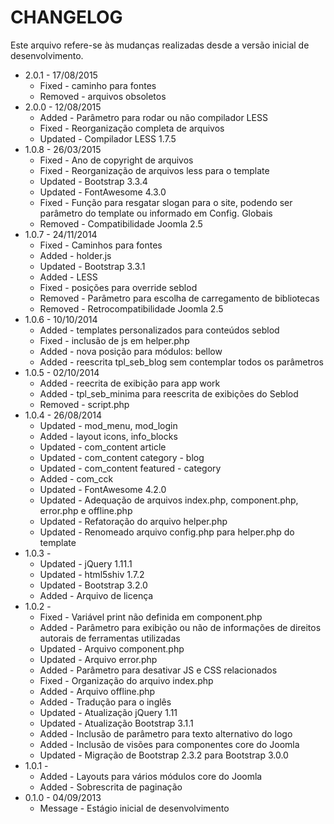 CHANGELOG
=============

Este arquivo refere-se às mudanças realizadas desde a versão inicial de desenvolvimento.

* 2.0.1 - 17/08/2015
  * Fixed - caminho para fontes
  * Removed - arquivos obsoletos
* 2.0.0 - 12/08/2015
  * Added - Parâmetro para rodar ou não compilador LESS
  * Fixed - Reorganização completa de arquivos
  * Updated - Compilador LESS 1.7.5
* 1.0.8 - 26/03/2015
  * Fixed - Ano de copyright de arquivos
  * Fixed - Reorganização de arquivos less para o template
  * Updated - Bootstrap 3.3.4
  * Updated - FontAwesome 4.3.0
  * Fixed - Função para resgatar slogan para o site, podendo ser parâmetro do template ou informado em Config. Globais
  * Removed - Compatibilidade Joomla 2.5
* 1.0.7 - 24/11/2014
  * Fixed - Caminhos para fontes
  * Added - holder.js
  * Updated - Bootstrap 3.3.1
  * Added - LESS
  * Fixed - posições para override seblod
  * Removed - Parâmetro para escolha de carregamento de bibliotecas
  * Removed - Retrocompatibilidade Joomla 2.5
* 1.0.6 - 10/10/2014
  * Added - templates personalizados para conteúdos seblod
  * Fixed - inclusão de js em helper.php
  * Added - nova posição para módulos: bellow
  * Added - reescrita tpl_seb_blog sem contemplar todos os parâmetros
* 1.0.5 - 02/10/2014
  * Added - reecrita de exibição para app work
  * Added - tpl_seb_minima para reescrita de exibições do Seblod
  * Removed - script.php
* 1.0.4 - 26/08/2014
  * Updated - mod_menu, mod_login
  * Added - layout icons, info_blocks
  * Updated - com_content article
  * Updated - com_content category - blog
  * Updated - com_content featured - category
  * Added - com_cck
  * Updated - FontAwesome 4.2.0
  * Updated - Adequação de arquivos index.php, component.php, error.php e offline.php
  * Updated - Refatoração do arquivo helper.php
  * Updated - Renomeado arquivo config.php para helper.php do template
* 1.0.3 -
  * Updated - jQuery 1.11.1
  * Updated - html5shiv 1.7.2
  * Updated - Bootstrap 3.2.0
  * Added - Arquivo de licença
* 1.0.2 -
  * Fixed - Variável print não definida em component.php
  * Added - Parâmetro para exibição ou não de informações de direitos autorais de ferramentas utilizadas
  * Updated - Arquivo component.php
  * Updated - Arquivo error.php
  * Added - Parâmetro para desativar JS e CSS relacionados
  * Fixed - Organização do arquivo index.php
  * Added - Arquivo offline.php
  * Added - Tradução para o inglês
  * Updated - Atualização jQuery 1.11
  * Updated - Atualização Bootstrap 3.1.1
  * Added - Inclusão de parâmetro para texto alternativo do logo
  * Added - Inclusão de visões para componentes core do Joomla
  * Updated - Migração de Bootstrap 2.3.2 para Bootstrap 3.0.0
* 1.0.1 -
  * Added - Layouts para vários módulos core do Joomla
  * Added - Sobrescrita de paginação
* 0.1.0 - 04/09/2013
  * Message - Estágio inicial de desenvolvimento

